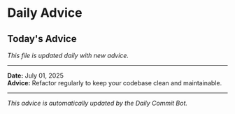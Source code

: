 # Daily Advice

## Today's Advice
*This file is updated daily with new advice.*

---

**Date:** July 01, 2025  
**Advice:** Refactor regularly to keep your codebase clean and maintainable.

---

*This advice is automatically updated by the Daily Commit Bot.*
